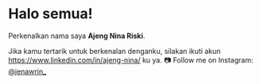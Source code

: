 # Halo semua! 

Perkenalkan nama saya **Ajeng Nina Riski**.<br>

Jika kamu tertarik untuk berkenalan denganku, silakan ikuti akun https://www.linkedin.com/in/ajeng-nina/ ku ya.
📷 Follow me on Instagram: [@jenawrin_](https://instagram.com/jenawrin_)

